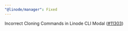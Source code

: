 ```yaml
---
"@linode/manager": Fixed
---
```


Incorrect Cloning Commands in Linode CLI Modal ([#11303](https://github.com/linode/manager/pull/11303))
